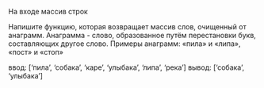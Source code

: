 На входе массив строк

Напишите функцию, которая возвращает массив слов, очищенный
от анаграмм. Анаграмма - слово, образованное путём
перестановки букв, составляющих другое слово.
Примеры анаграмм: «пила» и «липа», «пост» и «стоп»

ввод: [‘пила’, ‘собака’, ‘каре’, ‘улыбака’, ‘липа’, ‘река’]
вывод: [‘собака’, ‘улыбака’]